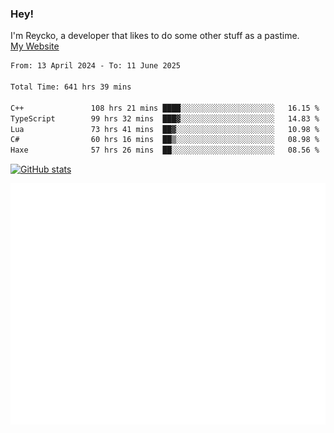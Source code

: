 ### Hey!
I'm Reycko, a developer that likes to do some other stuff as a pastime.  
[My Website](https://reycko.root.sx)

<!--START_SECTION:wakasection-->

```txt
From: 13 April 2024 - To: 11 June 2025

Total Time: 641 hrs 39 mins

C++               108 hrs 21 mins ████░░░░░░░░░░░░░░░░░░░░░   16.15 %
TypeScript        99 hrs 32 mins  ███▓░░░░░░░░░░░░░░░░░░░░░   14.83 %
Lua               73 hrs 41 mins  ██▓░░░░░░░░░░░░░░░░░░░░░░   10.98 %
C#                60 hrs 16 mins  ██▒░░░░░░░░░░░░░░░░░░░░░░   08.98 %
Haxe              57 hrs 26 mins  ██░░░░░░░░░░░░░░░░░░░░░░░   08.56 %
```

<!--END_SECTION:wakasection-->

[![GitHub stats](https://github-readme-stats.vercel.app/api?username=Reycko&show_icons=true&theme=dark&hide_title=true&count_private=true)](https://github.com/anuraghazra/github-readme-stats)

![Metrics](/github-metrics.svg)
